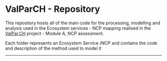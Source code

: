 # ValParCH - Repository



This repository hosts all of the main code for the processing, modelling and analysis used in the Ecosystem services - NCP mapping realised in  the [ValPar.CH](https://www.valpar.ch/index_en.php?page=home_en) project - Module A, NCP assessment.

Each folder represents an Ecosystem Service /NCP and contains the code and description of the method used to model it


------

